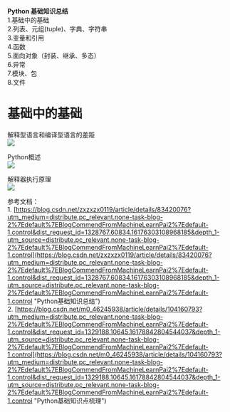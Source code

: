 **Python 基础知识总结**  
1.基础中的基础  
2.列表、元组(tuple)、字典、字符串  
3.变量和引用  
4.函数  
5.面向对象（封装、继承、多态）  
6.异常  
7.模块、包  
8.文件

# 基础中的基础 #
解释型语言和编译型语言的差距  
![](https://img-blog.csdnimg.cn/20181026205213120.png?x-oss-process=image/watermark,type_ZmFuZ3poZW5naGVpdGk,shadow_10,text_aHR0cHM6Ly9ibG9nLmNzZG4ubmV0L3p4enh6eDAxMTk=,size_27,color_FFFFFF,t_70)

Python概述  
![](https://img-blog.csdnimg.cn/20181026205305245.png?x-oss-process=image/watermark,type_ZmFuZ3poZW5naGVpdGk,shadow_10,text_aHR0cHM6Ly9ibG9nLmNzZG4ubmV0L3p4enh6eDAxMTk=,size_27,color_FFFFFF,t_70)

解释器执行原理  
![](https://img-blog.csdnimg.cn/20181026205829737.png?x-oss-process=image/watermark,type_ZmFuZ3poZW5naGVpdGk,shadow_10,text_aHR0cHM6Ly9ibG9nLmNzZG4ubmV0L3p4enh6eDAxMTk=,size_27,color_FFFFFF,t_70)

参考文档：  
1.
[https://blog.csdn.net/zxzxzx0119/article/details/83420076?utm_medium=distribute.pc_relevant.none-task-blog-2%7Edefault%7EBlogCommendFromMachineLearnPai2%7Edefault-1.control&dist_request_id=1328767.60834.16176303108968185&depth_1-utm_source=distribute.pc_relevant.none-task-blog-2%7Edefault%7EBlogCommendFromMachineLearnPai2%7Edefault-1.control](https://blog.csdn.net/zxzxzx0119/article/details/83420076?utm_medium=distribute.pc_relevant.none-task-blog-2%7Edefault%7EBlogCommendFromMachineLearnPai2%7Edefault-1.control&dist_request_id=1328767.60834.16176303108968185&depth_1-utm_source=distribute.pc_relevant.none-task-blog-2%7Edefault%7EBlogCommendFromMachineLearnPai2%7Edefault-1.control "Python基础知识总结")  
2.
[https://blog.csdn.net/m0_46245938/article/details/104160793?utm_medium=distribute.pc_relevant.none-task-blog-2%7Edefault%7EBlogCommendFromMachineLearnPai2%7Edefault-1.control&dist_request_id=1329188.10645.16178842804544037&depth_1-utm_source=distribute.pc_relevant.none-task-blog-2%7Edefault%7EBlogCommendFromMachineLearnPai2%7Edefault-1.control](https://blog.csdn.net/m0_46245938/article/details/104160793?utm_medium=distribute.pc_relevant.none-task-blog-2%7Edefault%7EBlogCommendFromMachineLearnPai2%7Edefault-1.control&dist_request_id=1329188.10645.16178842804544037&depth_1-utm_source=distribute.pc_relevant.none-task-blog-2%7Edefault%7EBlogCommendFromMachineLearnPai2%7Edefault-1.control "Python基础知识点梳理")





